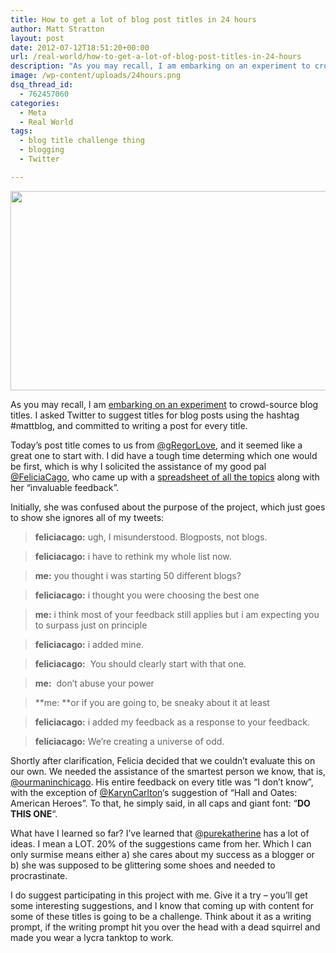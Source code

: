 ```yaml
---
title: How to get a lot of blog post titles in 24 hours
author: Matt Stratton
layout: post
date: 2012-07-12T18:51:20+00:00
url: /real-world/how-to-get-a-lot-of-blog-post-titles-in-24-hours
description: "As you may recall, I am embarking on an experiment to crowd-sourced blog titles. I asked Twitter to suggest titles for blog posts using the hashtag #mattblog, and committed to writing a post for every title." 
image: /wp-content/uploads/24hours.png
dsq_thread_id:
  - 762457060
categories:
  - Meta
  - Real World
tags:
  - blog title challenge thing
  - blogging
  - Twitter

---
```

<img class="alignnone size-full wp-image-6883" title="24hours" src="/wp-content/uploads/24hours.png" alt="" width="550" height="319" srcset="/wp-content/uploads/24hours.png 550w, /wp-content/uploads/24hours-300x174.png 300w" sizes="(max-width: 550px) 100vw, 550px" />

As you may recall, I am <a title="The Great Blog Title Challenge Thing" href="/meta/the-great-blog-title-challenge-thing" target="_blank">embarking on an experiment</a> to crowd-source blog titles. I asked Twitter to suggest titles for blog posts using the hashtag #mattblog, and committed to writing a post for every title.

Today&#8217;s post title comes to us from <a href="https://twitter.com/gRegorLove" target="_blank">@gRegorLove</a>, and it seemed like a great one to start with. I did have a tough time determing which one would be first, which is why I solicited the assistance of my good pal <a href="https://twitter.com/FeliciaCago" target="_blank">@FeliciaCago</a>, who came up with a <a href="https://docs.google.com/spreadsheet/ccc?key=0Agc3HJT3D0F0dHRIcXh3NmZHQkFDM013aFh4d2Y2eGc" target="_blank">spreadsheet of all the topics</a> along with her &#8220;invaluable feedback&#8221;.

Initially, she was confused about the purpose of the project, which just goes to show she ignores all of my tweets:

> **feliciacago:** ugh, I misunderstood. Blogposts, not blogs.
  
> **feliciacago:** i have to rethink my whole list now.
  
> **me:** you thought i was starting 50 different blogs?
  
> **feliciacago:** i thought you were choosing the best one
  
> **me:** i think most of your feedback still applies but i am expecting you to surpass just on principle
  
> **feliciacago:** i added mine.
  
> **feliciacago:**  You should clearly start with that one.
  
> **me:**  don&#8217;t abuse your power
  
> **me: **or if you are going to, be sneaky about it at least
  
> **feliciacago:** i added my feedback as a response to your feedback.
  
> **feliciacago:** We&#8217;re creating a universe of odd.

<div>
  <p>
    Shortly after clarification, Felicia decided that we couldn&#8217;t evaluate this on our own. We needed the assistance of the smartest person we know, that is, <a href="https://twitter.com/ourmaninchicago" target="_blank">@ourmaninchicago</a>. His entire feedback on every title was &#8220;I don&#8217;t know&#8221;, with the exception of <a href="https://twitter.com/KarynCarlton" target="_blank">@KarynCarlton</a>&#8216;s suggestion of &#8220;Hall and Oates: American Heroes&#8221;. To that, he simply said, in all caps and giant font: &#8220;<strong>DO THIS ONE</strong>&#8220;.
  </p>
  
  <p>
    What have I learned so far? I&#8217;ve learned that <a href="https://twitter.com/purekatherine" target="_blank">@purekatherine</a> has a lot of ideas. I mean a LOT. 20% of the suggestions came from her. Which I can only surmise means either a) she cares about my success as a blogger or b) she was supposed to be glittering some shoes and needed to procrastinate.
  </p>
  
  <p>
    I do suggest participating in this project with me. Give it a try &#8211; you&#8217;ll get some interesting suggestions, and I know that coming up with content for some of these titles is going to be a challenge. Think about it as a writing prompt, if the writing prompt hit you over the head with a dead squirrel and made you wear a lycra tanktop to work.
  </p>
</div>